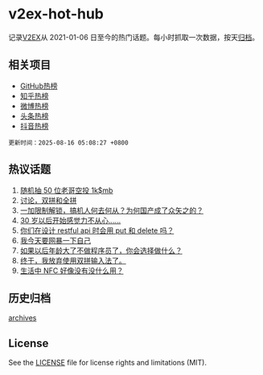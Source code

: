# v2ex-hot-hub

 记录[V2EX](https://www.v2ex.com/)从 2021-01-06 日至今的热门话题。每小时抓取一次数据，按天[归档](archives)。
 
 ## 相关项目

- [GitHub热榜](https://github.com/snaildev/github-hot-hub)
- [知乎热榜](https://github.com/snaildev/zhihu-hot-hub)
- [微博热榜](https://github.com/snaildev/weibo-hot-hub)
- [头条热榜](https://github.com/snaildev/toutiao-hot-hub)
- [抖音热榜](https://github.com/snaildev/douyin-hot-hub)


 `更新时间：2025-08-16 05:08:27 +0800`

## 热议话题

1. [随机抽 50 位老哥空投 1k$mb](https://www.v2ex.com/t/1152589)
1. [讨论，双拼和全拼](https://www.v2ex.com/t/1152517)
1. [一加限制解锁，搞机人何去何从？为何国产成了众矢之的？](https://www.v2ex.com/t/1152508)
1. [30 岁以后开始感觉力不从心……](https://www.v2ex.com/t/1152527)
1. [你们在设计 restful api 时会用 put 和 delete 吗？](https://www.v2ex.com/t/1152509)
1. [我今天要网暴一下自己](https://www.v2ex.com/t/1152536)
1. [如果以后年龄大了不做程序员了，你会选择做什么？](https://www.v2ex.com/t/1152555)
1. [终于，我放弃使用双拼输入法了。](https://www.v2ex.com/t/1152575)
1. [生活中 NFC 好像没有没什么用？](https://www.v2ex.com/t/1152624)

## 历史归档

[archives](archives)

## License

See the [LICENSE](LICENSE) file for license rights and limitations (MIT).
